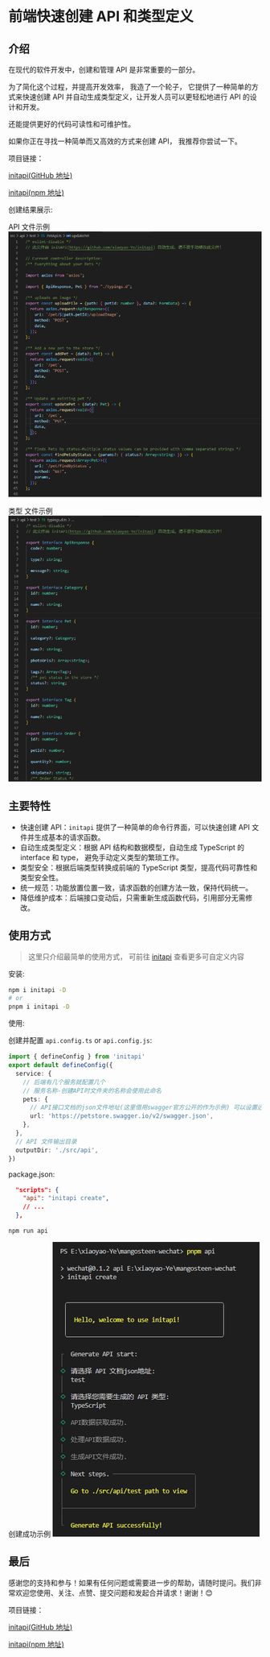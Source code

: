 # 前端快速创建 API 和类型定义

## 介绍

在现代的软件开发中，创建和管理 API 是非常重要的一部分。

为了简化这个过程，并提高开发效率， 我造了一个轮子， 它提供了一种简单的方式来快速创建 API 并自动生成类型定义，让开发人员可以更轻松地进行 API 的设计和开发。

还能提供更好的代码可读性和可维护性。

如果你正在寻找一种简单而又高效的方式来创建 API， 我推荐你尝试一下。

项目链接：

[initapi(GitHub 地址)](https://github.com/xiaoyao-Ye/initapi)

[initapi(npm 地址)](https://www.npmjs.com/package/initapi)

创建结果展示:

API 文件示例
![Generate API Content Example](/initApi/api_mul.png)

类型 文件示例
![Generate Type Content Example](/initApi/typings.png)

## 主要特性

- 快速创建 API：`initapi` 提供了一种简单的命令行界面，可以快速创建 API 文件并生成基本的请求函数。
- 自动生成类型定义：根据 API 结构和数据模型，自动生成 TypeScript 的 interface 和 type， 避免手动定义类型的繁琐工作。
- 类型安全：根据后端类型转换成前端的 TypeScript 类型，提高代码可靠性和类型安全性。
- 统一规范：功能放置位置一致，请求函数的创建方法一致，保持代码统一。
- 降低维护成本：后端接口变动后，只需重新生成函数代码，引用部分无需修改。

## 使用方式

> 这里只介绍最简单的使用方式， 可前往 [initapi](https://github.com/xiaoyao-Ye/initapi) 查看更多可自定义内容

安装:

```bash
npm i initapi -D
# or
pnpm i initapi -D
```

使用:

创建并配置 `api.config.ts` or `api.config.js`:

```ts
import { defineConfig } from 'initapi'
export default defineConfig({
  service: {
    // 后端有几个服务就配置几个
    // 服务名称-创建API时文件夹的名称会使用此命名
    pets: {
      // API接口文档的json文件地址(这里借用swagger官方公开的作为示例) 可以设置远程也可以设置本地相对路径
      url: 'https://petstore.swagger.io/v2/swagger.json',
    },
  },
  // API 文件输出目录
  outputDir: './src/api',
})
```

package.json:

```json
  "scripts": {
    "api": "initapi create",
    // ...
  },
```

```bash
npm run api
```

创建成功示例
![Generate success Example](/initApi/workflow.png)

## 最后

感谢您的支持和参与！如果有任何问题或需要进一步的帮助，请随时提问。我们非常欢迎您使用、关注、点赞、提交问题和发起合并请求！谢谢！😊

项目链接：

[initapi(GitHub 地址)](https://github.com/xiaoyao-Ye/initapi)

[initapi(npm 地址)](https://www.npmjs.com/package/initapi)
